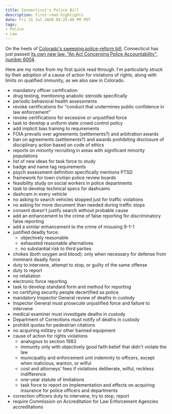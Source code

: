 ```yaml
---
title: Connecticut's Police Bill
description: first-read highlights
date: Fri 31 Jul 2020 05:25:48 PM PDT
tags:
- Police
- Law
---
```


On the heels of [Colorado's sweeping police-reform bill](/2020/07/08/Colorado-Police-Law.html), Connecticut has just passed [its own new law, "An Act Concerning Police Accountability", number 6004](https://www.cga.ct.gov/asp/cgabillstatus/cgabillstatus.asp?selBillType=Bill&which_year=2020&bill_num=6004).

Here are my notes from my first quick read through.  I'm particularly struck by their adoption of a cause of action for violations of rights, along with limits on qualified immunity, as we also saw in Colorado.

- mandatory officer certification
- drug testing, mentioning anabolic steroids specifically
- periodic behavioral health assessments
- revoke certifications for "conduct that undermines public confidence in law enforcement"
- revoke certifications for excessive or unjustified force
- task to develop a uniform state crowd control policy
- add implicit bias training to requirements
- FOIA prevails over agreements (settlements?) and arbitration awards
- ban on agreements (settlements?) and awards prohibiting disclosure of disciplinary action based on code of ethics
- reports on minority recruiting in areas with significant minority populations
- list of new ideas for task force to study
- badge and name tag requirements
- psych assessment definition specifically mentions PTSD
- framework for town civilian police review boards
- feasibility study on social workers in police departments
- task to develop technical specs for dashcams
- dashcam in every vehicle
- no asking to search vehicles stopped just for traffic violations
- no asking for more document than needed during traffic stops
- consent doesn't justify search without probable cause
- add an enhancement to the crime of false reporting for discriminatory false reporting
- add a similar enhancement to the crime of misusing 9-1-1
- justified deadly force:
  - objectively reasonable
  - exhausted reasonable alternatives
  - no substantial risk to third parties
- chokes (both oxygen and blood): only when necessary for defense from imminent deadly force
- duty to intervene, attempt to stop, or guilty of the same offense
- duty to report
- no retaliation
- electronic force reporting
- task to develop standard form and method for reporting
- no certifying security people decertified as police
- mandatory Inspector General review of deaths in custody
- Inspector General must prosecute unjustified force and failure to intervene
- medical examiner must investigate deaths in custody
- Department of Corrections must notify of deaths in custody
- prohibit quotas for pedestrian citations
- no acquiring military or other banned equipment
- cause of action for rights violations
  - analogous to section 1983
  - immunity only with objectively good faith belief that didn't violate the law
  - municipality and enforcement unit indemnity to officers, except when malicious, wanton, or wilful
  - cost and attorneys' fees if violations deliberate, wilful, reckless indifference
  - one-year statute of limitations
  - task force to report on implementation and effects on acquiring insurance for police officers and departments
- correction officers duty to intervene, try to stop, report
- require Commission on Accreditation for Law Enforcement Agencies accreditations
